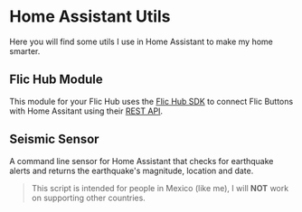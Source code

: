 # Home Assistant Utils
Here you will find some utils I use in Home Assistant to make my home smarter.

## Flic Hub Module
This module for your Flic Hub uses the [Flic Hub SDK](https://flic.io/flic-hub-sdk) to connect Flic Buttons with Home Assitant using their [REST API](https://developers.home-assistant.io/docs/api/rest).

## Seismic Sensor
A command line sensor for Home Assistant that checks for earthquake alerts and returns the earthquake's magnitude, location and date.

> This script is intended for people in Mexico (like me), I will **NOT** work on supporting other countries.